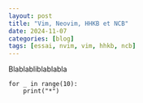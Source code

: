 ```yaml
---
layout: post
title: "Vim, Neovim, HHKB et NCB"
date: 2024-11-07
categories: [blog]
tags: [essai, nvim, vim, hhkb, ncb]
---
```


Blablabliblablabla

```python3
for _ in range(10):
    print("*")
```
